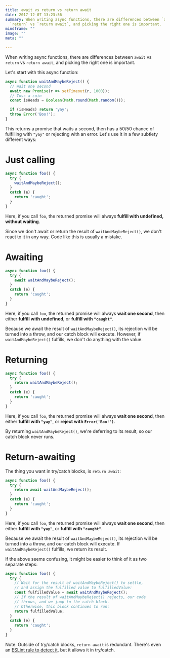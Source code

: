 ```yaml
---
title: await vs return vs return await
date: 2017-12-07 13:23:56
summary: When writing async functions, there are differences between `await` vs
  `return` vs `return await`, and picking the right one is important.
mindframe: ""
image: ""
meta: ""

---
```


When writing async functions, there are differences between `await` vs `return` vs `return await`, and picking the right one is important.

Let's start with this async function:

```js
async function waitAndMaybeReject() {
  // Wait one second
  await new Promise(r => setTimeout(r, 1000));
  // Toss a coin
  const isHeads = Boolean(Math.round(Math.random()));

  if (isHeads) return 'yay';
  throw Error('Boo!');
}
```

This returns a promise that waits a second, then has a 50/50 chance of fulfilling with `"yay"` or rejecting with an error. Let's use it in a few subtlety different ways:

# Just calling

```js
async function foo() {
  try {
    waitAndMaybeReject();
  }
  catch (e) {
    return 'caught';
  }
}
```

Here, if you call `foo`, the returned promise will always **fulfill with undefined, without waiting**.

Since we don't await or return the result of `waitAndMaybeReject()`, we don't react to it in any way. Code like this is usually a mistake.

# Awaiting

```js
async function foo() {
  try {
    await waitAndMaybeReject();
  }
  catch (e) {
    return 'caught';
  }
}
```

Here, if you call `foo`, the returned promise will always **wait one second**, then either **fulfill with undefined**, or **fulfill with `"caught"`**.

Because we await the result of `waitAndMaybeReject()`, its rejection will be turned into a throw, and our catch block will execute. However, if `waitAndMaybeReject()` fulfills, we don't do anything with the value.

# Returning

```js
async function foo() {
  try {
    return waitAndMaybeReject();
  }
  catch (e) {
    return 'caught';
  }
}
```

Here, if you call `foo`, the returned promise will always **wait one second**, then either **fulfill with `"yay"`**, or **reject with `Error('Boo!')`**.

By returning `waitAndMaybeReject()`, we're deferring to its result, so our catch block never runs.

# Return-awaiting

The thing you want in try/catch blocks, is `return await`:

```js
async function foo() {
  try {
    return await waitAndMaybeReject();
  }
  catch (e) {
    return 'caught';
  }
}
```

Here, if you call `foo`, the returned promise will always **wait one second**, then either **fulfill with `"yay"`**, or **fulfill with `"caught"`**.

Because we await the result of `waitAndMaybeReject()`, its rejection will be turned into a throw, and our catch block will execute. If `waitAndMaybeReject()` fulfills, we return its result.

If the above seems confusing, it might be easier to think of it as two separate steps:

```js
async function foo() {
  try {
    // Wait for the result of waitAndMaybeReject() to settle,
    // and assign the fulfilled value to fulfilledValue:
    const fulfilledValue = await waitAndMaybeReject();
    // If the result of waitAndMaybeReject() rejects, our code
    // throws, and we jump to the catch block.
    // Otherwise, this block continues to run:
    return fulfilledValue;
  }
  catch (e) {
    return 'caught';
  }
}
```

Note: Outside of try/catch blocks, `return await` is redundant. There's even an [ESLint rule to detect it](https://github.com/eslint/eslint/blob/master/docs/rules/no-return-await.md), but it allows it in try/catch.
